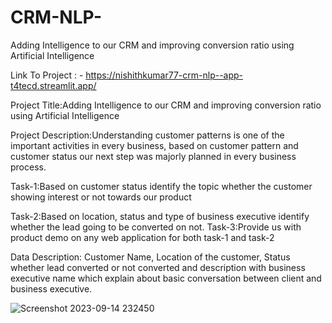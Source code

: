 # CRM-NLP-
Adding Intelligence to our CRM and improving conversion ratio using Artificial Intelligence

Link To Project : - https://nishithkumar77-crm-nlp--app-t4tecd.streamlit.app/

Project Title:Adding Intelligence to our CRM and improving conversion ratio using
Artificial Intelligence

Project Description:Understanding customer patterns is one of the important activities in
every business, based on customer pattern and customer status our next step was majorly
planned in every business process.

Task-1:Based on customer status identify the topic whether the customer showing interest
or not towards our product

Task-2:Based on location, status and type of business executive identify whether the lead
going to be converted on not.
Task-3:Provide us with product demo on any web application for both task-1 and task-2

Data Description:
Customer Name, Location of the customer, Status whether lead converted or not converted
and description with business executive name which explain about basic conversation
between client and business executive.

![Screenshot 2023-09-14 232450](https://github.com/Nishithkumar77/CRM-NLP-/assets/53296714/e47c1ca3-c226-4fb6-87a3-8428caf2b713)



